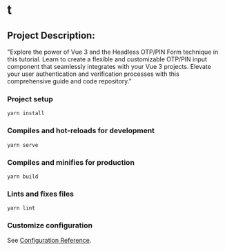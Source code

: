 # t

## Project Description:
"Explore the power of Vue 3 and the Headless OTP/PIN Form technique in this tutorial. Learn to create a flexible and customizable OTP/PIN input component that seamlessly integrates with your Vue 3 projects. Elevate your user authentication and verification processes with this comprehensive guide and code repository."

### Project setup
```
yarn install
```

### Compiles and hot-reloads for development
```
yarn serve
```

### Compiles and minifies for production
```
yarn build
```

### Lints and fixes files
```
yarn lint
```

### Customize configuration
See [Configuration Reference](https://cli.vuejs.org/config/).
